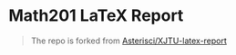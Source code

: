 # Math201 LaTeX Report

> The repo is forked from [Asterisci/XJTU-latex-report](https://github.com/Asterisci/XJTU-latex-report)
